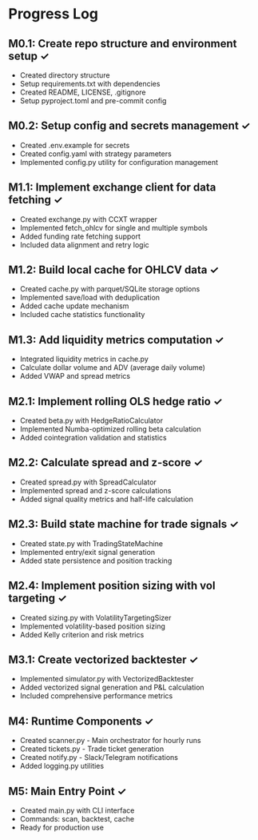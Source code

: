 # Progress Log

## M0.1: Create repo structure and environment setup ✓
- Created directory structure
- Setup requirements.txt with dependencies
- Created README, LICENSE, .gitignore
- Setup pyproject.toml and pre-commit config

## M0.2: Setup config and secrets management ✓
- Created .env.example for secrets
- Created config.yaml with strategy parameters
- Implemented config.py utility for configuration management

## M1.1: Implement exchange client for data fetching ✓
- Created exchange.py with CCXT wrapper
- Implemented fetch_ohlcv for single and multiple symbols
- Added funding rate fetching support
- Included data alignment and retry logic

## M1.2: Build local cache for OHLCV data ✓
- Created cache.py with parquet/SQLite storage options
- Implemented save/load with deduplication
- Added cache update mechanism
- Included cache statistics functionality

## M1.3: Add liquidity metrics computation ✓
- Integrated liquidity metrics in cache.py
- Calculate dollar volume and ADV (average daily volume)
- Added VWAP and spread metrics

## M2.1: Implement rolling OLS hedge ratio ✓
- Created beta.py with HedgeRatioCalculator
- Implemented Numba-optimized rolling beta calculation
- Added cointegration validation and statistics

## M2.2: Calculate spread and z-score ✓
- Created spread.py with SpreadCalculator
- Implemented spread and z-score calculations
- Added signal quality metrics and half-life calculation

## M2.3: Build state machine for trade signals ✓
- Created state.py with TradingStateMachine
- Implemented entry/exit signal generation
- Added state persistence and position tracking

## M2.4: Implement position sizing with vol targeting ✓
- Created sizing.py with VolatilityTargetingSizer
- Implemented volatility-based position sizing
- Added Kelly criterion and risk metrics

## M3.1: Create vectorized backtester ✓
- Implemented simulator.py with VectorizedBacktester
- Added vectorized signal generation and P&L calculation
- Included comprehensive performance metrics

## M4: Runtime Components ✓
- Created scanner.py - Main orchestrator for hourly runs
- Created tickets.py - Trade ticket generation
- Created notify.py - Slack/Telegram notifications
- Added logging.py utilities

## M5: Main Entry Point ✓
- Created main.py with CLI interface
- Commands: scan, backtest, cache
- Ready for production use